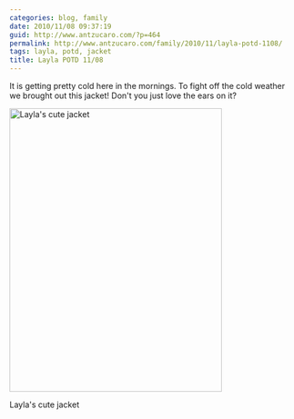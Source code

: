 ```yaml
---
categories: blog, family
date: 2010/11/08 09:37:19
guid: http://www.antzucaro.com/?p=464
permalink: http://www.antzucaro.com/family/2010/11/layla-potd-1108/
tags: layla, potd, jacket
title: Layla POTD 11/08
---
```

It is getting pretty cold here in the mornings. To fight off the cold weather we brought out this jacket! Don't you just love the ears on it?

<div class="wp-caption aligncenter" style="width: 373px"><a href="http://media.antzucaro.com/uploads/2010/11/wpid-IMG_20101108_074216.jpg"><img class="size-full wp-image-463" title="Layla's cute jacket" src="http://media.antzucaro.com/uploads/2010/11/wpid-IMG_20101108_074216.jpg" alt="Layla's cute jacket" width="373" height="499" /></a><p class="wp-caption-text">Layla&#39;s cute jacket</p></div>